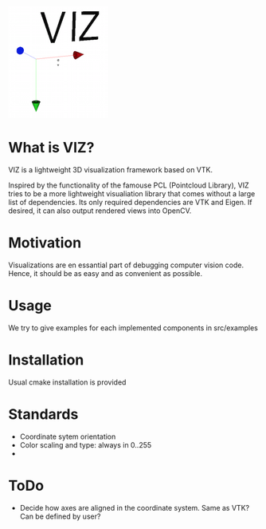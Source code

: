 ![alt tag](viz_logo.png)

# What is VIZ?
VIZ is a lightweight 3D visualization framework based on VTK.

Inspired by the functionality of the famouse PCL (Pointcloud Library),
VIZ tries to be a more lightweight visualiation library that comes without a large list of dependencies.
Its only required dependencies are VTK and Eigen. If desired, it can also output rendered views into OpenCV.

# Motivation
Visualizations are en essantial part of debugging computer vision code.
Hence, it should be as easy and as convenient as possible.

# Usage
We try to give examples for each implemented components in src/examples

# Installation
Usual cmake installation is provided

# Standards
- Coordinate sytem orientation
- Color scaling and type: always in 0..255
- 

# ToDo
- Decide how axes are aligned in the coordinate system. Same as VTK? Can be defined by user?

